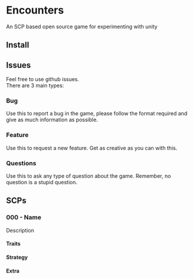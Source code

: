 # Encounters

An SCP based open source game for experimenting with unity

## Install

## Issues

Feel free to use github issues.  
There are 3 main types:

### Bug

Use this to report a bug in the game, please follow the format required and give as much information as possible.

### Feature

Use this to request a new feature. Get as creative as you can with this.

### Questions

Use this to ask any type of question about the game. Remember, no question is a stupid question.

## SCPs

### 000 - Name

Description

#### Traits

#### Strategy

#### Extra

